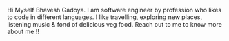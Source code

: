 Hi Myself Bhavesh Gadoya. I am software engineer by profession who likes to code in different languages. I like travelling, exploring new places, listening music & fond of delicious veg food.
Reach out to me to know more about me !! 
